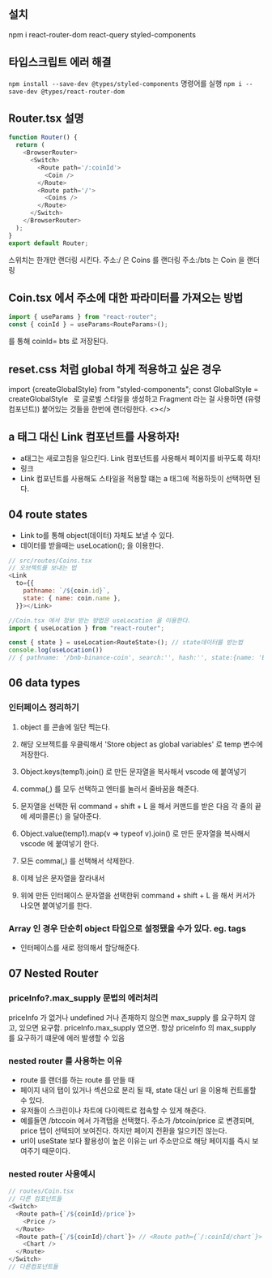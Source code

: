 ## 설치

npm i react-router-dom react-query styled-components

## 타입스크립트 에러 해결

`npm install --save-dev @types/styled-components` 명령어를 실행
`npm i --save-dev @types/react-router-dom`

## Router.tsx 설명

```javascript
function Router() {
  return (
    <BrowserRouter>
      <Switch>
        <Route path='/:coinId'>
          <Coin />
        </Route>
        <Route path='/'>
          <Coins />
        </Route>
      </Switch>
    </BrowserRouter>
  );
}
export default Router;
```

스위치는 한개만 랜더링 시킨다.
주소:/ 은 Coins 를 랜더링
주소:/bts 는 Coin 을 랜더링

## Coin.tsx 에서 주소에 대한 파라미터를 가져오는 방법

```javascript
import { useParams } from "react-router";
const { coinId } = useParams<RouteParams>();
```

를 통해 coinId= bts 로 저장된다.

## reset.css 처럼 global 하게 적용하고 싶은 경우

import {createGlobalStyle} from "styled-components";
const GlobalStyle = createGlobalStyle` `
로 글로벌 스타일을 생성하고
Fragment 라는 걸 사용하면 (유령 컴포넌트)) 붙어있는 것들을 한번에 랜더링한다. <></>

## a 태그 대신 Link 컴포넌트를 사용하자!

- a태그는 새로고침을 일으킨다. Link 컴포넌트를 사용해서 페이지를 바꾸도록 하자!
- <Link to={`${coin.id}`}>링크</Link>
- Link 컴포넌트를 사용해도 스타일을 적용할 떄는 a 태그에 적용하듯이 선택하면 된다.

## 04 route states

- Link to를 통해 object(데이터) 자체도 보낼 수 있다.
- 데이터를 받을때는 useLocation(); 을 이용한다.

```javascript
// src/routes/Coins.tsx
// 오브젝트를 보내는 법
<Link
  to={{
    pathname: `/${coin.id}`,
    state: { name: coin.name },
  }}></Link>
```

```javascript
//Coin.tsx 에서 정보 받는 방법은 useLocation 을 이용한다.
import { useLocation } from "react-router";

const { state } = useLocation<RouteState>(); // state데이터를 받는법
console.log(useLocation())
// { pathname: '/bnb-binance-coin', search:'', hash:'', state:{name: 'Binance Coin}, key:'avivim' }
```

## 06 data types

### 인터페이스 정리하기

1. object 를 콘솔에 일단 찍는다.
2. 해당 오브젝트를 우클릭해서 'Store object as global variables' 로 temp 변수에 저장한다.
3. Object.keys(temp1).join() 로 만든 문자열을 복사해서 vscode 에 붙여넣기
4. comma(,) 를 모두 선택하고 엔터를 눌러서 줄바꿈을 해준다.
5. 문자열을 선택한 뒤 command + shift + L 을 해서 커맨드를 받은 다음 각 줄의 끝에 세미콜론(;) 을 달아준다.

6. Object.value(temp1).map(v => typeof v).join() 로 만든 문자열을 복사해서 vscode 에 붙여넣기 한다.
7. 모든 comma(,) 를 선택해서 삭제한다.
8. 이제 남은 문자열을 잘라내서
9. 위에 만든 인터페이스 문자열을 선택한뒤 command + shift + L 을 해서 커서가 나오면 붙여넣기를 한다.

### Array 인 경우 단순히 object 타입으로 설정됐을 수가 있다. eg. tags

- 인터페이스를 새로 정의해서 할당해준다.

## 07 Nested Router

### priceInfo?.max_supply 문법의 에러처리

priceInfo 가 없거나 undefined 거나 존재하지 않으면 max_supply 를 요구하지 않고, 있으면 요구함.
priceInfo.max_supply 였으면. 항상 priceInfo 의 max_supply 를 요구하기 떄문에 에러 발생할 수 있음

### nested router 를 사용하는 이유

- route 를 랜더를 하는 route 를 만들 때
- 페이지 내의 탭이 있거나 섹션으로 분리 될 때, state 대신 url 을 이용해 컨트롤할 수 있다.
- 유저들이 스크린이나 차트에 다이렉트로 접속할 수 있게 해준다.
- 예를들면 /btccoin 에서 가격탭을 선택했다. 주소가 /btcoin/price 로 변경되며, price 탭이 선택되어 보여진다. 하지만 페이지 전환을 일으키진 않는다.
- url이 useState 보다 활용성이 높은 이유는 url 주소만으로 해당 페이지를 즉시 보여주기 때문이다.

### nested router 사용예시

```javascript
// routes/Coin.tsx
// 다른 컴포넌트들
<Switch>
  <Route path={`/${coinId}/price`}>
    <Price />
  </Route>
  <Route path={`/${coinId}/chart`}> // <Route path={`/:coinId/chart`}>
    <Chart />
  </Route>
</Switch>
// 다른컴포넌트들
```
